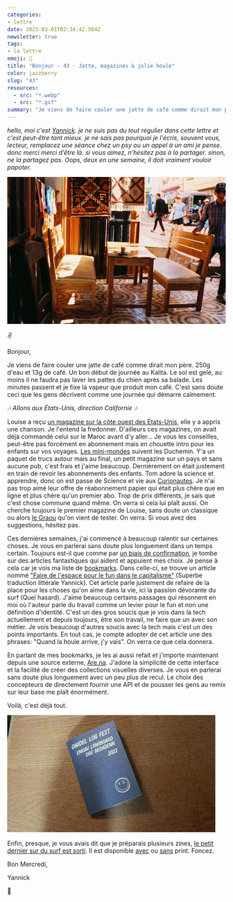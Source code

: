 ```yaml
---
categories:
- lettre
date: 2023-03-01T02:34:42.564Z
newsletter: true
tags:
- la lettre
emoji: 💌
title: "Bonjour - 43 - Jatte, magazines & jolie houle"
color: jazzberry
slug: "43"
resources:
  - src: "*.webp"
  - src: "*.gif"
summary: "Je viens de faire couler une jatte de café comme dirait mon père. 250g d'eau et 13g de café. Un bon début de journée au Kalita. Le sol est gelé, au moins il ne faudra pas laver les pattes du chien après sa balade. Les minutes passent et je fixe la vapeur que produit mon café. C'est sans doute ceci que les gens décrivent comme une journée qui démarre calmement."
---
```


*hello, moi c'est [Yannick](https://yannickschutz.com). je ne suis pas du tout régulier dans cette lettre et c'est peut-être tant mieux. je ne sais pas pourquoi je l'écris, souvent vous, lecteur, remplacez une séance chez un psy ou un appel à un ami je pense. donc merci merci d’être là. si vous aimez, n’hésitez pas à la partager. sinon, ne la partagez pas. Oops, deux en une semaine, il doit vraiment vouloir papoter.*

 ![Tamraght ma belle](cover.webp) 

✌️

Bonjour,

Je viens de faire couler une jatte de café comme dirait mon père. 250g d'eau et 13g de café. Un bon début de journée au Kalita. Le sol est gelé, au moins il ne faudra pas laver les pattes du chien après sa balade. Les minutes passent et je fixe la vapeur que produit mon café. C'est sans doute ceci que les gens décrivent comme une journée qui démarre calmement. 

*🎶 Allons aux États-Unis, direction Californie 🎶*

Louise a reçu [un magazine sur la côte ouest des États-Unis](https://lesminimondes.fr/boutique/magazines-enfant-unite/le-magazine-enfants-usa-west-coast-des-4-ans/), elle y a appris une chanson. Je l'entend la fredonner. D'ailleurs ces magazines, on avait déjà commandé celui sur le Maroc avant d'y aller... Je vous les conseilles, peut-être pas forcément en abonnement mais en chouette intro pour les enfants sur vos voyages. [Les mini-mondes](https://lesminimondes.fr) suivent les Duchemin. Y'a un paquet de trucs autour mais au final, un petit magazine sur un pays et sans aucune pub, c'est frais et j'aime beaucoup. Dernièrement on était justement en train de revoir les abonnements des enfants. Tom adore la science et apprendre, donc on est passe de Science et vie aux [Curionautes](https://milan-jeunesse.com/magazine-curionautes-des-sciences). Je n'ai pas trop aimé leur offre de réabonnement papier qui était plus chère que en ligne et plus chère qu'un premier abo. Trop de prix différents, je sais que c'est chose commune quand même. On verra si cela lui plaît aussi. On cherche toujours le premier magazine de Louise, sans doute un classique ou alors [le Graou](https://www.maison-georges.com/page/magazine-graou) qu'on vient de tester. On verra. Si vous avez des suggestions, hésitez pas.

Ces dernières semaines, j'ai commencé à beaucoup ralentir sur certaines choses. Je vous en parlerai sans doute plus longuement dans un temps certain. Toujours est-il que comme par [un biais de confirmation](https://en.wikipedia.org/wiki/Confirmation_bias), je tombe sur des articles fantastiques qui aident et appuient mes choix. Je pense à cela car je vois ma liste de [bookmarks](https://yannickschutz.com/bookmarks). Dans celle-ci, se trouve un article nommé ["Faire de l'espace pour le fun dans le capitalisme"](https://mentalhellth.xyz/p/making-space-for-fun-under-capitalism) (Superbe traduction littérale Yannick). Cet article parle justement de refaire de la place pour les choses qu'on aime dans la vie, ici la passion dévorante du surf (Quel hasard). J'aime beaucoup certains passages qui résonnent en moi où l'auteur parle du travail comme un levier pour le fun et non une définition d'identité. C'est un des gros soucis que je vois dans la tech actuellement et depuis toujours, être son travail, ne faire que un avec son métier. Je vois beaucoup d'autres soucis avec la tech mais c'est un des points importants. En tout cas, je compte adopter de cet article une des phrases: "Quand la houle arrive, j'y vais". On verra ce que cela donnera. 

En parlant de mes bookmarks, je les ai aussi refait et j'importe maintenant depuis une source externe, [Are.na](https://www.are.na/bonjour-yannick/things-i-liked-m5k8vfut4uy). J'adore la simplicité de cette interface et la facilité de créer des collections visuelles diverses. Je vous en parlerai sans doute plus longuement avec un peu plus de recul. Le choix des concepteurs de directement fournir une API et de pousser les gens au remix sur leur base me plaît énormément.

Voilà, c'est déjà tout. 


![](zine.gif)

Enfin, presque, je vous avais dit que je préparais plusieurs zines, [le petit dernier sur du surf est sorti](https://yannickschutz.com/shop/gwidel-log-fest/). Il est disponible [avec](https://yannickschutz.com/shop/gwidel-log-fest-with-print/) ou [sans](https://yannickschutz.com/shop/gwidel-log-fest/) print. Foncez.

Bon Mercredi, 

Yannick

💌
